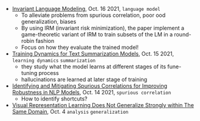 
- [Invariant Language Modeling](https://arxiv.org/pdf/2110.08413.pdf), Oct. 16 2021, `language model`
  - To alleviate problems from spurious correlation, poor ood generalization, biases
  - By using IRM (invariant risk minimization), the paper implement a game-theoretic variant of IRM to train subsets of the LM in a round-robin fashion
  - Focus on how they evaluate the trained model!
- [Training Dynamics for Text Summarization Models](https://arxiv.org/pdf/2110.08370.pdf), Oct. 15 2021, `learning dynamics` `summarization`
  - they study what the model learns at different stages of its fune-tuning process
  - hallucinations are learned at later stage of training
- [Identifying and Mitigating Spurious Correlations for Improving Robustness in NLP Models](https://arxiv.org/pdf/2110.07736.pdf), Oct. 14 2021, `spurious correlation`
  - How to identify shortcuts?
- [Visual Representation Learning Does Not Generalize Strongly within The Same Domain](https://arxiv.org/pdf/2107.08221.pdf), Oct. 4 `analysis` `generalization`
